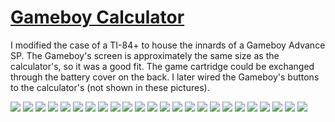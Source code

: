 # [Gameboy Calculator](gameboy-calculator.md)

I modified the case of a TI-84+ to house the innards of a Gameboy Advance SP. The Gameboy's screen is approximately the same size as the calculator's, so it was a good fit. The game cartridge could be exchanged through the battery cover on the back. I later wired the Gameboy's buttons to the calculator's (not shown in these pictures).

![](images/gameboy-calculator/1.jpg)
![](images/gameboy-calculator/2.jpg)
![](images/gameboy-calculator/3.jpg)
![](images/gameboy-calculator/4.jpg)
![](images/gameboy-calculator/5.jpg)
![](images/gameboy-calculator/6.jpg)
![](images/gameboy-calculator/7.jpg)
![](images/gameboy-calculator/8.jpg)
![](images/gameboy-calculator/9.jpg)
![](images/gameboy-calculator/10.jpg)
![](images/gameboy-calculator/11.jpg)
![](images/gameboy-calculator/12.jpg)
![](images/gameboy-calculator/13.jpg)
![](images/gameboy-calculator/14.jpg)
![](images/gameboy-calculator/15.jpg)
![](images/gameboy-calculator/16.jpg)
![](images/gameboy-calculator/17.jpg)
![](images/gameboy-calculator/18.jpg)
![](images/gameboy-calculator/19.jpg)
![](images/gameboy-calculator/20.jpg)
![](images/gameboy-calculator/21.jpg)
![](images/gameboy-calculator/22.jpg)
![](images/gameboy-calculator/23.jpg)
![](images/gameboy-calculator/24.jpg)
